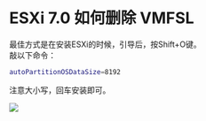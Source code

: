 # ESXi 7.0 如何删除 VMFSL

最佳方式是在安装ESXi的时候，引导后，按Shift+O键。  
敲以下命令：

```bash
autoPartitionOSDataSize=8192
```

注意大小写，回车安装即可。

![](/assets/Pasted%20image%2020220309154940.png)
